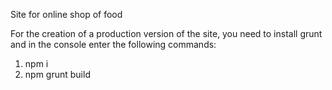 Site for online shop of food 

For the creation of a production version of the site, you need to install grunt and in the console enter the following commands: 

1. npm i
2. npm grunt build